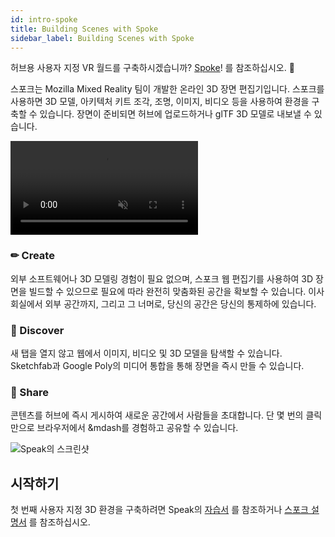 ```yaml
---
id: intro-spoke
title: Building Scenes with Spoke
sidebar_label: Building Scenes with Spoke
---
```


허브용 사용자 지정 VR 월드를 구축하시겠습니까? [Spoke](https://hubs.mozilla.com/spoke)! 를 참조하십시오. 👋

스포크는 Mozilla Mixed Reality 팀이 개발한 온라인 3D 장면 편집기입니다. 스포크를 사용하면 3D 모델, 아키텍처 키트 조각, 조명, 이미지, 비디오 등을 사용하여 환경을 구축할 수 있습니다. 장면이 준비되면 허브에 업로드하거나 glTF 3D 모델로 내보낼 수 있습니다.

<video autoplay loop muted controls >
  <source src="../../website/static/img/architecture-kit.mp4" type="video/mp4">
</video>

### ✏ Create

외부 소프트웨어나 3D 모델링 경험이 필요 없으며, 스포크 웹 편집기를 사용하여 3D 장면을 빌드할 수 있으므로 필요에 따라 완전히 맞춤화된 공간을 확보할 수 있습니다. 이사회실에서 외부 공간까지, 그리고 그 너머로, 당신의 공간은 당신의 통제하에 있습니다.

### 🔭 Discover

새 탭을 열지 않고 웹에서 이미지, 비디오 및 3D 모델을 탐색할 수 있습니다. Sketchfab과 Google Poly의 미디어 통합을 통해 장면을 즉시 만들 수 있습니다.

### 🎉 Share

콘텐츠를 허브에 즉시 게시하여 새로운 공간에서 사람들을 초대합니다. 단 몇 번의 클릭만으로 브라우저에서 &mdash를 경험하고 공유할 수 있습니다.


![Speak의 스크린샷](img/introspoke-screenshot-min.jpeg)


## 시작하기

첫 번째 사용자 지정 3D 환경을 구축하려면 Speak의 [자습서](https://hubs.mozilla.com/spoke/projects/tutorial) 를 참조하거나 [스포크 설명서](.spock-creating-creating-spack.dpx) 를 참조하십시오.
